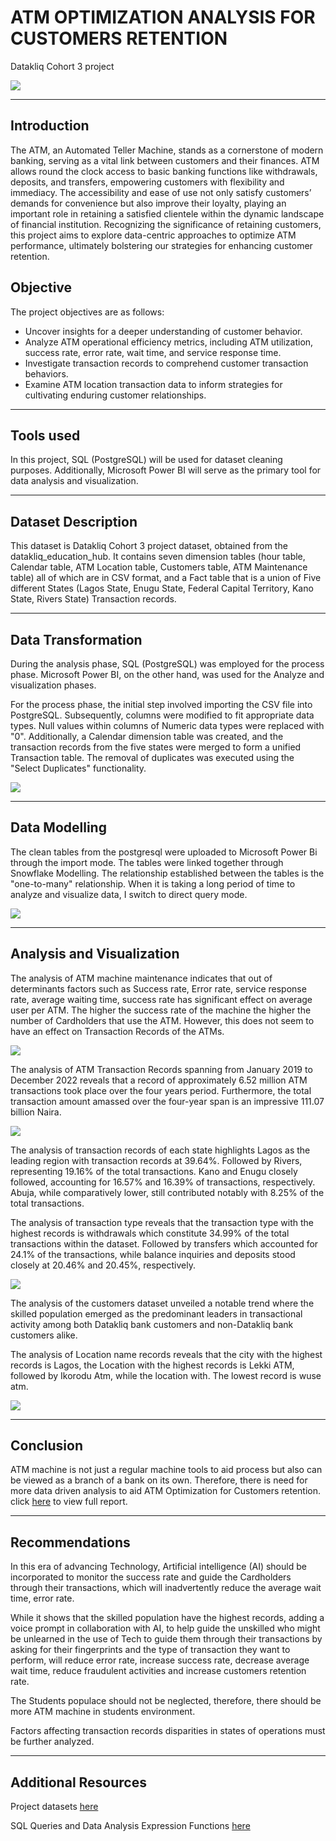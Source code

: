 # ATM OPTIMIZATION ANALYSIS FOR CUSTOMERS RETENTION 
Datakliq Cohort 3 project 

![](65e221d80e47f1b6a163bb9aba3ac62c.jpg)

---
## Introduction 
The ATM, an Automated Teller Machine, stands as a cornerstone of modern banking, serving as a vital link between customers and their finances.
ATM allows round the clock access to basic banking functions like withdrawals, deposits, and transfers, empowering customers with flexibility and immediacy.
The accessibility and ease of use not only satisfy customers’ demands for convenience but also improve their loyalty, playing an important role in retaining a satisfied clientele within the dynamic landscape of financial institution.
Recognizing the significance of retaining customers, this project aims to explore data-centric approaches to optimize ATM performance, ultimately bolstering our strategies for enhancing customer retention.

## Objective
The project objectives are as follows:
- Uncover insights for a deeper understanding of customer behavior.
- Analyze ATM operational efficiency metrics, including ATM utilization, success rate, error rate, wait time, and service response time.
- Investigate transaction records to comprehend customer transaction behaviors.
- Examine ATM location transaction data to inform strategies for cultivating enduring customer relationships.
---

## Tools used
In this project, SQL (PostgreSQL) will be used for dataset cleaning purposes. Additionally, Microsoft Power BI will serve as the primary tool for data analysis and visualization.

---

## Dataset Description
This dataset is Datakliq Cohort 3 project dataset, obtained from the datakliq_education_hub.
It contains seven dimension tables (hour table, Calendar table, ATM Location table, Customers table, ATM Maintenance table) all of which are in CSV format, and a Fact table that is a union of Five different States (Lagos State, Enugu State, Federal Capital Territory, Kano State, Rivers State) Transaction records.

---

## Data Transformation
During the analysis phase, SQL (PostgreSQL) was employed for the process phase. Microsoft Power BI, on the other hand, was used for the Analyze and visualization phases.

For the process phase, the initial step involved importing the CSV file into PostgreSQL. Subsequently, columns were modified to fit appropriate data types. Null values within columns of Numeric data types were replaced with "0". Additionally, a Calendar dimension table was created, and the transaction records from the five states were merged to form a unified Transaction table.
The removal of duplicates was executed using the "Select Duplicates" functionality.

![](sqlATMsnapshot.PNG)

---

## Data Modelling
The clean tables from the postgresql were uploaded to Microsoft Power Bi through the import mode. The tables were linked together through Snowflake Modelling. The relationship established between the tables is the "one-to-many" relationship. When it is taking a long period of time to analyze and visualize data, I switch to direct query mode. 

![](Modelling.PNG)

---

## Analysis and Visualization

The analysis of ATM machine maintenance indicates that out of determinants factors such as Success rate, Error rate, service response rate, average waiting time, success rate has significant effect on average user per ATM. The higher the success rate of the machine the higher the number of Cardholders that use the ATM. However, this does not seem to have an effect on Transaction Records of the ATMs.

![](ATM_machineAnalysis2.PNG)

The analysis of ATM Transaction Records spanning from January 2019 to December 2022 reveals that a record of approximately 6.52 million ATM transactions took place over the four years period. Furthermore, the total transaction amount amassed over the four-year span is an impressive 111.07 billion Naira.

![](transaction_record2.PNG)

The analysis of transaction records of each state highlights Lagos as the leading region with transaction records at 39.64%. Followed by  Rivers, representing 19.16% of the total transactions. Kano and Enugu closely followed, accounting for 16.57% and 16.39% of transactions, respectively. Abuja, while comparatively lower, still contributed notably with 8.25% of the total transactions.

The analysis of transaction type reveals that the transaction type with the highest records is  withdrawals which constitute 34.99% of the total transactions within the dataset. Followed by transfers which accounted for 24.1% of the transactions, while balance inquiries and deposits stood closely at 20.46% and 20.45%, respectively.

![](Transact_recordAnalysis2.PNG)

The analysis of the customers dataset unveiled  a notable trend where the skilled population emerged as the predominant leaders in transactional activity among both Datakliq bank customers and non-Datakliq bank customers alike.

The analysis of Location name records reveals that the city with the highest records is Lagos, the Location with the highest records is Lekki ATM, followed by Ikorodu Atm, while the location with. The lowest record is wuse atm.

![](ATM_locationAnalysis.PNG)

---

## Conclusion
ATM machine is not just a regular machine tools to aid process but also can be viewed as a branch of a bank on its own. Therefore, there is need for more data driven analysis to aid ATM Optimization for Customers retention.
click [here](https://app.powerbi.com/groups/me/reports/0c09e26d-47b2-4fa4-b118-b20ad58d6382?ctid=1885a007-d2f3-4844-b396-f2cfbfe0a7c0&pbi_source=linkShare) to view full report.

---

## Recommendations

In this era of advancing Technology, Artificial intelligence (AI) should be incorporated to monitor the success rate and guide the Cardholders through their transactions, which will inadvertently reduce the average wait time, error rate.

While it shows that the skilled population have the highest records, adding a voice prompt in collaboration with AI, to help guide the unskilled who might be unlearned in the use of Tech to guide them through their transactions by asking for their fingerprints and the type of transaction they want to perform, will reduce error rate, increase success rate, decrease average wait time, reduce fraudulent activities and increase customers retention rate.

The Students populace should not be neglected, therefore, there should be more ATM machine in students environment.

Factors affecting transaction records disparities in states of operations must be further analyzed.


---

## Additional Resources 
Project datasets [here](ATM_Optimization_Strategy_Datakliq_Project-2.pdf)

SQL Queries and Data Analysis Expression Functions [here](ATMOptimizationSQL_DAX.pdf)
